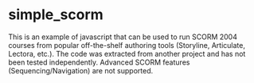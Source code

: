 simple_scorm
============

This is an example of javascript that can be used to run SCORM 2004 courses from popular off-the-shelf authoring tools (Storyline, Articulate, Lectora, etc.). The code was extracted from another project and has not been tested independently. Advanced SCORM features (Sequencing/Navigation) are not supported.
